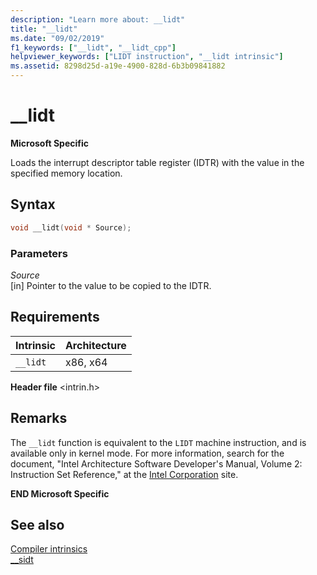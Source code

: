```yaml
---
description: "Learn more about: __lidt"
title: "__lidt"
ms.date: "09/02/2019"
f1_keywords: ["__lidt", "__lidt_cpp"]
helpviewer_keywords: ["LIDT instruction", "__lidt intrinsic"]
ms.assetid: 8298d25d-a19e-4900-828d-6b3b09841882
---
```

# __lidt

**Microsoft Specific**

Loads the interrupt descriptor table register (IDTR) with the value in the specified memory location.

## Syntax

```C
void __lidt(void * Source);
```

### Parameters

*Source*\
[in] Pointer to the value to be copied to the IDTR.

## Requirements

|Intrinsic|Architecture|
|---------------|------------------|
|`__lidt`|x86, x64|

**Header file** \<intrin.h>

## Remarks

The `__lidt` function is equivalent to the `LIDT` machine instruction, and is available only in kernel mode. For more information, search for the document, "Intel Architecture Software Developer's Manual, Volume 2: Instruction Set Reference," at the [Intel Corporation](https://software.intel.com/articles/intel-sdm) site.

**END Microsoft Specific**

## See also

[Compiler intrinsics](../intrinsics/compiler-intrinsics.md)\
[__sidt](../intrinsics/sidt.md)
